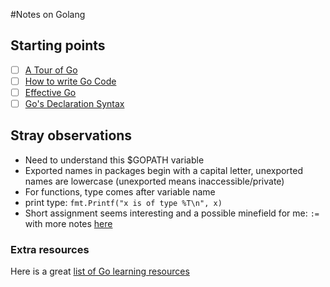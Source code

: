 #Notes on Golang

## Starting points
- [ ] [A Tour of Go](https://tour.golang.org/welcome/1)
- [ ] [How to write Go Code](https://golang.org/doc/code.html)
- [ ] [Effective Go](https://golang.org/doc/effective_go.html)
- [ ] [Go's Declaration Syntax](https://blog.golang.org/gos-declaration-syntax)

## Stray observations
* Need to understand this $GOPATH variable
* Exported names in packages begin with a capital letter, unexported names are lowercase (unexported means inaccessible/private)
* For functions, type comes after variable name
* print type: `fmt.Printf("x is of type %T\n", x)`
* Short assignment seems interesting and a possible minefield for me: `:=` with more notes [here](http://stackoverflow.com/questions/12611561/why-does-go-have-short-assignments-inside-functions)

### Extra resources

Here is a great [list of Go learning resources](https://github.com/golang/go/wiki/Learn)
